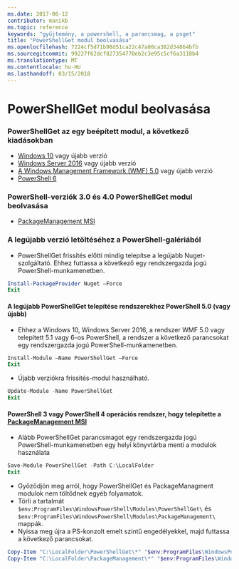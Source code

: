 ```yaml
---
ms.date: 2017-06-12
contributor: manikb
ms.topic: reference
keywords: "gyűjtemény, a powershell, a parancsmag, a psget"
title: "PowerShellGet modul beolvasása"
ms.openlocfilehash: 7224cf5d71b98d51ca22c47a00ca382d34864bfb
ms.sourcegitcommit: 99227f62dcf827354770eb2c3e95c5cf6a3118b4
ms.translationtype: MT
ms.contentlocale: hu-HU
ms.lasthandoff: 03/15/2018
---
```

<a name="get-powershellget-module"></a>PowerShellGet modul beolvasása
========================

### <a name="powershellget-is-an-in-box-module-in-the-following-releases"></a>PowerShellGet az egy beépített modul, a következő kiadásokban
- [Windows 10](https://www.microsoft.com/windows/get-windows-10) vagy újabb verzió
- [Windows Server 2016](https://technet.microsoft.com/windows-server-docs/get-started/windows-server-2016) vagy újabb verzió
- [A Windows Management Framework (WMF) 5.0](https://www.microsoft.com/download/details.aspx?id=50395) vagy újabb verzió
- [PowerShell 6](https://github.com/PowerShell/PowerShell/releases)

### <a name="get-powershellget-module-for-powershell-versions-30-and-40"></a>PowerShell-verziók 3.0 és 4.0 PowerShellGet modul beolvasása
- [PackageManagement MSI](http://go.microsoft.com/fwlink/?LinkID=746217&clcid=0x409) 

### <a name="get-the-latest-version-from-powershell-gallery"></a>A legújabb verzió letöltéséhez a PowerShell-galériából

- PowerShellGet frissítés előtti mindig telepítse a legújabb Nuget-szolgáltató. Ehhez futtassa a következő egy rendszergazda jogú PowerShell-munkamenetben.
```powershell
Install-PackageProvider Nuget –Force
Exit
```

#### <a name="for-systems-with-powershell-50-or-newer-you-can-install-the-latest-powershellget"></a>A legújabb PowerShellGet telepítése rendszerekhez PowerShell 5.0 (vagy újabb) 
- Ehhez a Windows 10, Windows Server 2016, a rendszer WMF 5.0 vagy telepített 5.1 vagy 6-os PowerShell, a rendszer a következő parancsokat egy rendszergazda jogú PowerShell-munkamenetben.
```powershell
Install-Module –Name PowerShellGet –Force
Exit
```

- Újabb verziókra frissítés-modul használható.
```powershell
Update-Module -Name PowerShellGet
Exit
```

#### <a name="for-systems-running-powershell-3-or-powershell-4-that-have-installed-the-packagemanagement-msihttpgomicrosoftcomfwlinklinkid746217clcid0x409"></a>PowerShell 3 vagy PowerShell 4 operációs rendszer, hogy telepítette a [PackageManagement MSI](http://go.microsoft.com/fwlink/?LinkID=746217&clcid=0x409)

- Alább PowerShellGet parancsmagot egy rendszergazda jogú PowerShell-munkamenetben egy helyi könyvtárba menti a modulok használata

```powershell
Save-Module PowerShellGet -Path C:\LocalFolder
Exit
```

- Győződjön meg arról, hogy PowerShellGet és PackageManagment modulok nem töltődnek egyéb folyamatok.
- Törli a tartalmát `$env:ProgramFiles\WindowsPowerShell\Modules\PowerShellGet\` és `$env:ProgramFiles\WindowsPowerShell\Modules\PackageManagement\` mappák.
- Nyissa meg újra a PS-konzolt emelt szintű engedélyekkel, majd futtassa a következő parancsokat.

```powershell
Copy-Item "C:\LocalFolder\PowerShellGet\*" "$env:ProgramFiles\WindowsPowerShell\Modules\PowerShellGet\" -Recurse -Force
Copy-Item "C:\LocalFolder\PackageManagement\*" "$env:ProgramFiles\WindowsPowerShell\Modules\PackageManagement\" -Recurse -Force